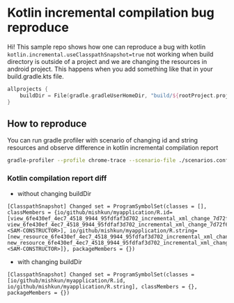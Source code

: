 # Kotlin incremental compilation bug reproduce

Hi! This sample repo shows how one can reproduce a bug with kotlin `kotlin.incremental.useClasspathSnapshot=true` not working
when build directory is outside of a project and we are changing the resources in android project. This happens when you add
something like that in your build.gradle.kts file.
```kotlin
allprojects {
    buildDir = File(gradle.gradleUserHomeDir, "build/${rootProject.projectDir.path}/${project.name}")
}
```

## How to reproduce

You can run gradle profiler with scenario of changing id and string resources and observe difference in kotlin incremental compilation report
```bash
gradle-profiler --profile chrome-trace --scenario-file ./scenarios.conf --warmups 1
```

### Kotlin compilation report diff
- without changing buildDir
```
[ClasspathSnapshot] Changed set = ProgramSymbolSet(classes = [], classMembers = {io/github/mishkun/myapplication/R.id=[view_6fe430ef_4ec7_4518_9944_95fdfaf3d702_incremental_xml_change_7d72f64f_MEASURE_1, view_6fe430ef_4ec7_4518_9944_95fdfaf3d702_incremental_xml_change_7d72f64f_WARM_UP_1, <SAM-CONSTRUCTOR>], io/github/mishkun/myapplication/R.string=[new_resource_6fe430ef_4ec7_4518_9944_95fdfaf3d702_incremental_xml_change_7d72f64f_MEASURE_1, new_resource_6fe430ef_4ec7_4518_9944_95fdfaf3d702_incremental_xml_change_7d72f64f_WARM_UP_1, <SAM-CONSTRUCTOR>]}, packageMembers = {})
```
- with changing buildDir
```
[ClasspathSnapshot] Changed set = ProgramSymbolSet(classes = [io/github/mishkun/myapplication/R.id, io/github/mishkun/myapplication/R.string], classMembers = {}, packageMembers = {})
```
